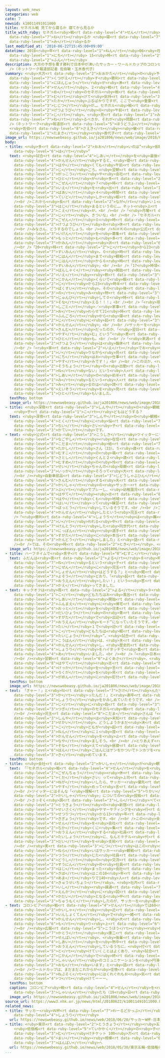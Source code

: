 ```yaml
---
layout: web_news
categories: web
cate: 7
newsid: k10011491011000
title: セネガル戦 見てから寝るか 寝てから見るか
title_with_ruby: セネガル<ruby>戦<rt data-ruby-level="4">せん</rt></ruby> <ruby>見<rt data-ruby-level="1">み</rt></ruby>てから<ruby>寝<rt
  data-ruby-level="7">ね</rt></ruby>るか <ruby>寝<rt data-ruby-level="7">ね</rt></ruby>てから<ruby>見<rt
  data-ruby-level="1">み</rt></ruby>るか
last_modified_at: '2018-06-22T15:45:00+09:00'
datetime: 2018<ruby>年<rt data-ruby-level="1">ねん</rt></ruby>06<ruby>月<rt data-ruby-level="1">がつ</rt></ruby>22<ruby>日<rt
  data-ruby-level="1">にち</rt></ruby> 15<ruby>時<rt data-ruby-level="2">じ</rt></ruby>45<ruby>分<rt
  data-ruby-level="2">ふん</rt></ruby>
description: 大方の予想を覆す勝利で日本中が沸いたサッカー・ワールドカップのコロンビア戦。２戦目のセネガル戦に向けて気持ちは高ぶるばかりですが、ここで重要な事実が…。セネガル戦のキックオフは月曜日の午前０時。見るべきか、寝るべきか、それが問題だ。<br
  />（ネットワーク報道部記者 佐伯敏・玉木香代子）
summary: <ruby>大方<rt data-ruby-level="2">おおかた</rt></ruby>の<ruby>予想<rt data-ruby-level="3">よそう</rt></ruby>を<ruby>覆<rt
  data-ruby-level="7">くつがえ</rt></ruby>す<ruby>勝利<rt data-ruby-level="4">しょうり</rt></ruby>で<ruby>日本中<rt
  data-ruby-level="1">にほんじゅう</rt></ruby>が<ruby>沸<rt data-ruby-level="7">わ</rt></ruby>いたサッカー・ワールドカップのコロンビア<ruby>戦<rt
  data-ruby-level="4">せん</rt></ruby>。２<ruby>戦<rt data-ruby-level="4">せん</rt></ruby><ruby>目<rt
  data-ruby-level="1">め</rt></ruby>のセネガル<ruby>戦<rt data-ruby-level="4">せん</rt></ruby>に<ruby>向<rt
  data-ruby-level="3">む</rt></ruby>けて<ruby>気持<rt data-ruby-level="3">きも</rt></ruby>ちは<ruby>高<rt
  data-ruby-level="2">たか</rt></ruby>ぶるばかりですが、ここで<ruby>重要<rt data-ruby-level="4">じゅうよう</rt></ruby>な<ruby>事実<rt
  data-ruby-level="3">じじつ</rt></ruby>が…。セネガル<ruby>戦<rt data-ruby-level="4">せん</rt></ruby>のキックオフは<ruby>月曜日<rt
  data-ruby-level="2">げつようび</rt></ruby>の<ruby>午前<rt data-ruby-level="2">ごぜん</rt></ruby>０<ruby>時<rt
  data-ruby-level="2">じ</rt></ruby>。<ruby>見<rt data-ruby-level="1">み</rt></ruby>るべきか、<ruby>寝<rt
  data-ruby-level="7">ね</rt></ruby>るべきか、それが<ruby>問題<rt data-ruby-level="3">もんだい</rt></ruby>だ。<br
  />（ネットワーク<ruby>報道部<rt data-ruby-level="5">ほうどうぶ</rt></ruby><ruby>記者<rt data-ruby-level="3">きしゃ</rt></ruby>
  <ruby>佐伯<rt data-ruby-level="8">さえき</rt></ruby><ruby>敏<rt data-ruby-level="7">びん</rt></ruby>・<ruby>玉木<rt
  data-ruby-level="1">たまき</rt></ruby><ruby>香代子<rt data-ruby-level="7">かよこ</rt></ruby>）
image_url: https://newswebeasy.github.io/ja201806/news/web/image/2018/06/22/K10011491011_1806221400_1806221502_01_02.jpg
body:
- title: <ruby>多<rt data-ruby-level="2">おお</rt></ruby>いのは“<ruby>仮眠<rt data-ruby-level="7">かみん</rt></ruby><ruby>派<rt
    data-ruby-level="6">は</rt></ruby>”
  text: <ruby>試合<rt data-ruby-level="4">しあい</rt></ruby>を<ruby>最後<rt data-ruby-level="4">さいご</rt></ruby>までテレビなどでライブ<ruby>観戦<rt
    data-ruby-level="4">かんせん</rt></ruby>すると、<ruby>寝<rt data-ruby-level="7">ね</rt></ruby>るのはどれだけ<ruby>早<rt
    data-ruby-level="1">はや</rt></ruby>くても<ruby>午前<rt data-ruby-level="2">ごぜん</rt></ruby>２<ruby>時<rt
    data-ruby-level="2">じ</rt></ruby>ごろ。<ruby>翌朝<rt data-ruby-level="6">よくあさ</rt></ruby>は<ruby>学校<rt
    data-ruby-level="1">がっこう</rt></ruby>や<ruby>会社<rt data-ruby-level="2">かいしゃ</rt></ruby>という<ruby>人<rt
    data-ruby-level="1">ひと</rt></ruby>が<ruby>多<rt data-ruby-level="2">おお</rt></ruby>いはず。<ruby>午前<rt
    data-ruby-level="2">ごぜん</rt></ruby>７<ruby>時<rt data-ruby-level="2">じ</rt></ruby>に<ruby>家<rt
    data-ruby-level="2">いえ</rt></ruby>を<ruby>出<rt data-ruby-level="1">で</rt></ruby>る<ruby>場合<rt
    data-ruby-level="2">ばあい</rt></ruby>４<ruby>時間<rt data-ruby-level="2">じかん</rt></ruby><ruby>程度<rt
    data-ruby-level="5">ていど</rt></ruby>しか<ruby>眠<rt data-ruby-level="7">ねむ</rt></ruby>れません。<br
    /><br />これから<ruby>長<rt data-ruby-level="2">なが</rt></ruby>い１<ruby>週間<rt data-ruby-level="2">しゅうかん</rt></ruby>が<ruby>始<rt
    data-ruby-level="3">はじ</rt></ruby>まるというのに…。ネット<ruby>上<rt data-ruby-level="1">じょう</rt></ruby>にもこんな<ruby>声<rt
    data-ruby-level="2">こえ</rt></ruby>が。<br /><br />「<ruby>月曜<rt data-ruby-level="2">げつよう</rt></ruby>０<ruby>時<rt
    data-ruby-level="2">じ</rt></ruby>、きついな」<br /><br />「セネガル<ruby>戦<rt data-ruby-level="4">せん</rt></ruby>て<ruby>午前<rt
    data-ruby-level="2">ごぜん</rt></ruby>０<ruby>時<rt data-ruby-level="2">じ</rt></ruby>からなんだね。みんな<ruby>月曜日<rt
    data-ruby-level="2">げつようび</rt></ruby>お<ruby>休<rt data-ruby-level="1">やす</rt></ruby>みかしら」<br
    /><br />みなさん、どうするのでしょう。<br /><br />ＮＨＫの<ruby>公式<rt data-ruby-level="3">こうしき</rt></ruby>ツイッターで<ruby>意見<rt
    data-ruby-level="3">いけん</rt></ruby>を<ruby>募集<rt data-ruby-level="7">ぼしゅう</rt></ruby>したところ、<ruby>最<rt
    data-ruby-level="4">もっと</rt></ruby>も<ruby>多<rt data-ruby-level="2">おお</rt></ruby>かったのは「<ruby>仮眠<rt
    data-ruby-level="7">かみん</rt></ruby><ruby>派<rt data-ruby-level="6">は</rt></ruby>」でした。<br
    /><br />「20<ruby>時<rt data-ruby-level="2">じ</rt></ruby>から23<ruby>時<rt data-ruby-level="2">じ</rt></ruby>まで<ruby>睡眠<rt
    data-ruby-level="7">すいみん</rt></ruby>。０<ruby>時<rt data-ruby-level="2">じ</rt></ruby>から２<ruby>時半<rt
    data-ruby-level="2">じはん</rt></ruby>まで<ruby>観戦<rt data-ruby-level="4">かんせん</rt></ruby>。２<ruby>時半<rt
    data-ruby-level="2">じはん</rt></ruby>から６<ruby>時<rt data-ruby-level="2">じ</rt></ruby>まで<ruby>睡眠<rt
    data-ruby-level="7">すいみん</rt></ruby>」<br /><br />「17<ruby>時頃<rt data-ruby-level="7">じごろ</rt></ruby>から<ruby>晩酌<rt
    data-ruby-level="7">ばんしゃく</rt></ruby><ruby>開始<rt data-ruby-level="3">かいし</rt></ruby>！<ruby>家<rt
    data-ruby-level="2">いえ</rt></ruby><ruby>飲<rt data-ruby-level="3">の</rt></ruby>みだと２<ruby>時間<rt
    data-ruby-level="2">じかん</rt></ruby>くらいで<ruby>眠<rt data-ruby-level="7">ねむ</rt></ruby>くなるので19<ruby>時<rt
    data-ruby-level="2">じ</rt></ruby>から23<ruby>時半<rt data-ruby-level="2">じはん</rt></ruby>くらいまで<ruby>爆睡<rt
    data-ruby-level="7">ばくすい</rt></ruby>。その<ruby>後<rt data-ruby-level="2">ご</rt></ruby><ruby>飲<rt
    data-ruby-level="3">の</rt></ruby>み<ruby>物<rt data-ruby-level="3">もの</rt></ruby>を<ruby>準備<rt
    data-ruby-level="5">じゅんび</rt></ruby>して０<ruby>時<rt data-ruby-level="2">じ</rt></ruby>からのキックオフに<ruby>備<rt
    data-ruby-level="5">そな</rt></ruby>える！！！」<br /><br />「<ruby>頑張<rt data-ruby-level="7">がんば</rt></ruby>って<ruby>仕事<rt
    data-ruby-level="3">しごと</rt></ruby>／<ruby>家事<rt data-ruby-level="3">かじ</rt></ruby><ruby>終<rt
    data-ruby-level="3">お</rt></ruby>わらせて21<ruby>時<rt data-ruby-level="2">じ</rt></ruby>30<ruby>分頃<rt
    data-ruby-level="7">ふんごろ</rt></ruby>から<ruby>寝<rt data-ruby-level="7">ね</rt></ruby>る！そして０<ruby>時<rt
    data-ruby-level="2">じ</rt></ruby>に<ruby>起<rt data-ruby-level="3">お</rt></ruby>きて<ruby>観戦<rt
    data-ruby-level="4">かんせん</rt></ruby>」<br /><br />サッカーを<ruby>見<rt data-ruby-level="1">み</rt></ruby>るためなのか、もともとそういう<ruby>勤務<rt
    data-ruby-level="6">きんむ</rt></ruby>だったのか、「<ruby>翌日<rt data-ruby-level="6">よくじつ</rt></ruby>は<ruby>休<rt
    data-ruby-level="1">やす</rt></ruby>む」という“<ruby>恵<rt data-ruby-level="7">めぐ</rt></ruby>まれた”<ruby>人<rt
    data-ruby-level="1">ひと</rt></ruby>も。<br /><br />「<ruby>来週<rt data-ruby-level="2">らいしゅう</rt></ruby><ruby>月曜<rt
    data-ruby-level="2">げつよう</rt></ruby>は<ruby>臨休<rt data-ruby-level="6">りんきゅう</rt></ruby>だな」<br
    /><br />「<ruby>家<rt data-ruby-level="2">いえ</rt></ruby>でお<ruby>布団<rt data-ruby-level="7">ふとん</rt></ruby><ruby>入<rt
    data-ruby-level="1">い</rt></ruby>りながら<ruby>見<rt data-ruby-level="1">み</rt></ruby>ます25<ruby>日<rt
    data-ruby-level="1">にち</rt></ruby>はお<ruby>仕事<rt data-ruby-level="3">しごと</rt></ruby>お<ruby>休<rt
    data-ruby-level="1">やす</rt></ruby>みです！」<br /><br />このほか、<ruby>翌日<rt data-ruby-level="6">よくじつ</rt></ruby>は<ruby>早朝<rt
    data-ruby-level="2">そうちょう</rt></ruby>の<ruby>出勤<rt data-ruby-level="6">しゅっきん</rt></ruby>なので「<ruby>寝<rt
    data-ruby-level="7">ね</rt></ruby>ない」という<ruby>人<rt data-ruby-level="1">ひと</rt></ruby>、<ruby>試合<rt
    data-ruby-level="4">しあい</rt></ruby>の<ruby>前半<rt data-ruby-level="2">ぜんはん</rt></ruby>だけ<ruby>見<rt
    data-ruby-level="1">み</rt></ruby>るという<ruby>人<rt data-ruby-level="1">ひと</rt></ruby>、<ruby>見<rt
    data-ruby-level="1">み</rt></ruby>るのは<ruby>諦<rt data-ruby-level="7">あきら</rt></ruby>めてあとでダイジェスト<ruby>映像<rt
    data-ruby-level="6">えいぞう</rt></ruby>を<ruby>見<rt data-ruby-level="1">み</rt></ruby>るという<ruby>人<rt
    data-ruby-level="1">ひと</rt></ruby>もいました。
  textPos: bottom
  image_url: https://newswebeasy.github.io/ja201806/news/web/image/2018/06/22/K10011491011_1806221516_1806221522_01_03.jpg
- title: <ruby>深夜<rt data-ruby-level="3">しんや</rt></ruby>の<ruby>観戦<rt data-ruby-level="4">かんせん</rt></ruby>
    <ruby>子<rt data-ruby-level="1">こ</rt></ruby>どもはどうする？
  text: <ruby>深夜<rt data-ruby-level="3">しんや</rt></ruby>の<ruby>観戦<rt data-ruby-level="4">かんせん</rt></ruby>で<ruby>特<rt
    data-ruby-level="4">とく</rt></ruby>に<ruby>悩<rt data-ruby-level="7">なや</rt></ruby>ましいのは<ruby>小<rt
    data-ruby-level="1">ちい</rt></ruby>さい<ruby>子<rt data-ruby-level="1">こ</rt></ruby>どもがいる<ruby>家庭<rt
    data-ruby-level="3">かてい</rt></ruby>です。
- text: <ruby>公式<rt data-ruby-level="3">こうしき</rt></ruby>ツイッターにリプライを<ruby>寄<rt data-ruby-level="5">よ</rt></ruby>せていただいた<ruby>名古屋市<rt
    data-ruby-level="3">なごやし</rt></ruby><ruby>在住<rt data-ruby-level="5">ざいじゅう</rt></ruby>の<ruby>児玉<rt
    data-ruby-level="8">こだま</rt></ruby><ruby>結<rt data-ruby-level="7">ゆう</rt></ruby><ruby>貴<rt
    data-ruby-level="8">たかし</rt></ruby>さん（33）。５<ruby>歳<rt data-ruby-level="7">さい</rt></ruby>の<ruby>息子<rt
    data-ruby-level="8">むすこ</rt></ruby>の<ruby>颯<rt data-ruby-level="8">はやて</rt></ruby><ruby>志<rt
    data-ruby-level="8">さとし</rt></ruby>くんと２<ruby>歳<rt data-ruby-level="7">さい</rt></ruby>の<ruby>娘<rt
    data-ruby-level="7">むすめ</rt></ruby>の<ruby>怜<rt data-ruby-level="8">れい</rt></ruby><ruby>生<rt
    data-ruby-level="1">せい</rt></ruby>ちゃんの<ruby>母親<rt data-ruby-level="2">ははおや</rt></ruby>で、<ruby>一家<rt
    data-ruby-level="2">いっか</rt></ruby>そろって<ruby>大<rt data-ruby-level="1">だい</rt></ruby>のサッカーファンです。<br
    /><br /><ruby>自動車部品<rt data-ruby-level="3">じどうしゃぶひん</rt></ruby>メーカーに<ruby>勤務<rt
    data-ruby-level="6">きんむ</rt></ruby>する<ruby>夫<rt data-ruby-level="4">おっと</rt></ruby>は、<ruby>会社<rt
    data-ruby-level="2">かいしゃ</rt></ruby>の<ruby>サッカー<rt data-ruby-level="3">さっかー</rt></ruby><ruby>部<rt
    data-ruby-level="3">ぶ</rt></ruby>でプレーし、<ruby>幼稚園児<rt data-ruby-level="7">ようちえんじ</rt></ruby>の<ruby>颯<rt
    data-ruby-level="8">はやて</rt></ruby><ruby>志<rt data-ruby-level="8">さとし</rt></ruby>くんは<ruby>早<rt
    data-ruby-level="1">はや</rt></ruby>くも<ruby>地域<rt data-ruby-level="6">ちいき</rt></ruby>のサッカークラブに<ruby>入<rt
    data-ruby-level="1">はい</rt></ruby>って<ruby>練習<rt data-ruby-level="3">れんしゅう</rt></ruby>に<ruby>没頭<rt
    data-ruby-level="7">ぼっとう</rt></ruby>しているそうです。<br /><br />コロンビア<ruby>戦<rt data-ruby-level="4">せん</rt></ruby>をテレビ<ruby>観戦<rt
    data-ruby-level="4">かんせん</rt></ruby>したという<ruby>児玉<rt data-ruby-level="8">こだま</rt></ruby>さん。<br
    />「<ruby>勝利<rt data-ruby-level="4">しょうり</rt></ruby>は<ruby>難<rt data-ruby-level="6">むずか</rt></ruby>しいと<ruby>言<rt
    data-ruby-level="2">い</rt></ruby>われる<ruby>中<rt data-ruby-level="1">なか</rt></ruby>で、<ruby>健闘<rt
    data-ruby-level="7">けんとう</rt></ruby>した<ruby>同世代<rt data-ruby-level="3">どうせだい</rt></ruby>の<ruby>日本<rt
    data-ruby-level="1">にっぽん</rt></ruby><ruby>選手<rt data-ruby-level="4">せんしゅ</rt></ruby>たちの<ruby>姿<rt
    data-ruby-level="6">すがた</rt></ruby>に<ruby>本当<rt data-ruby-level="2">ほんとう</rt></ruby>に<ruby>感動<rt
    data-ruby-level="3">かんどう</rt></ruby>しました」と<ruby>話<rt data-ruby-level="2">はな</rt></ruby>していました。<br
    /><br />では、その<ruby>時<rt data-ruby-level="2">とき</rt></ruby>、<ruby>子<rt data-ruby-level="1">こ</rt></ruby>どもたちはどうしていたのでしょうか？
  image_url: https://newswebeasy.github.io/ja201806/news/web/image/2018/06/22/K10011491011_1806221403_1806221502_01_03.jpg
- title: ハーフタイムで<ruby>息子<rt data-ruby-level="8">むすこ</rt></ruby>は“<ruby>退場<rt data-ruby-level="5">たいじょう</rt></ruby>”
  text: ふだんは<ruby>夜<rt data-ruby-level="2">よる</rt></ruby>８<ruby>時<rt data-ruby-level="2">じ</rt></ruby>には<ruby>寝<rt
    data-ruby-level="7">ね</rt></ruby>るという<ruby>子<rt data-ruby-level="1">こ</rt></ruby>どもたち。<ruby>事前<rt
    data-ruby-level="3">じぜん</rt></ruby>に<ruby>児玉<rt data-ruby-level="8">こだま</rt></ruby>さんが「<ruby>初戦<rt
    data-ruby-level="4">しょせん</rt></ruby>はどうする？」と<ruby>聞<rt data-ruby-level="2">き</rt></ruby>くと<ruby>予想<rt
    data-ruby-level="3">よそう</rt></ruby>どおり、「<ruby>起<rt data-ruby-level="3">お</rt></ruby>きて<ruby>応援<rt
    data-ruby-level="7">おうえん</rt></ruby>したい！」という<ruby>答<rt data-ruby-level="2">こた</rt></ruby>えが<ruby>返<rt
    data-ruby-level="3">かえ</rt></ruby>ってきました。
- text: キックオフは<ruby>夜<rt data-ruby-level="2">よる</rt></ruby>９<ruby>時<rt data-ruby-level="2">じ</rt></ruby>。<ruby>子<rt
    data-ruby-level="1">こ</rt></ruby>どもたちはお<ruby>風呂<rt data-ruby-level="7">ふろ</rt></ruby>をすませ、<ruby>試合<rt
    data-ruby-level="4">しあい</rt></ruby><ruby>開始<rt data-ruby-level="3">かいし</rt></ruby>30<ruby>分前<rt
    data-ruby-level="2">ふんまえ</rt></ruby>に<ruby>帰宅<rt data-ruby-level="6">きたく</rt></ruby>した<ruby>夫<rt
    data-ruby-level="4">おっと</rt></ruby>を<ruby>日本<rt data-ruby-level="1">にっぽん</rt></ruby><ruby>代表<rt
    data-ruby-level="3">だいひょう</rt></ruby>の<ruby>青<rt data-ruby-level="1">あお</rt></ruby>いユニフォーム<ruby>姿<rt
    data-ruby-level="6">すがた</rt></ruby>で<ruby>出迎<rt data-ruby-level="7">でむか</rt></ruby>え、すっかり“<ruby>応援<rt
    data-ruby-level="7">おうえん</rt></ruby>モード”になっていたそうです。<br /><br />しかし、１<ruby>対<rt
    data-ruby-level="3">たい</rt></ruby>１で<ruby>迎<rt data-ruby-level="7">むか</rt></ruby>えたハーフタイムに<ruby>子<rt
    data-ruby-level="1">こ</rt></ruby>どもたちは<ruby>眠<rt data-ruby-level="7">ねむ</rt></ruby>ってしまい“<ruby>退場<rt
    data-ruby-level="5">たいじょう</rt></ruby>”。<ruby>試合<rt data-ruby-level="4">しあい</rt></ruby>の<ruby>後半<rt
    data-ruby-level="2">こうはん</rt></ruby>は、<ruby>夫<rt data-ruby-level="4">おっと</rt></ruby>とふたりで<ruby>観戦<rt
    data-ruby-level="4">かんせん</rt></ruby>し、<ruby>歴史的<rt data-ruby-level="4">れきしてき</rt></ruby><ruby>勝利<rt
    data-ruby-level="4">しょうり</rt></ruby>をハイタッチで<ruby>喜<rt data-ruby-level="4">よろこ</rt></ruby>び<ruby>合<rt
    data-ruby-level="4">あ</rt></ruby>いました。<br /><br />「<ruby>日本<rt data-ruby-level="1">にっぽん</rt></ruby>、どうなった！？」<br
    /><br /><ruby>翌朝<rt data-ruby-level="6">よくあさ</rt></ruby>、<ruby>早起<rt data-ruby-level="3">はやお</rt></ruby>きしてきた<ruby>颯<rt
    data-ruby-level="8">はやて</rt></ruby><ruby>志<rt data-ruby-level="8">さとし</rt></ruby>くんにはあえて<ruby>結果<rt
    data-ruby-level="4">けっか</rt></ruby>を<ruby>言<rt data-ruby-level="2">い</rt></ruby>わず、<ruby>録画<rt
    data-ruby-level="4">ろくが</rt></ruby>を<ruby>見<rt data-ruby-level="1">み</rt></ruby>せました。リアルタイムでないもののテレビ<ruby>画面<rt
    data-ruby-level="3">がめん</rt></ruby>に<ruby>釘付<rt data-ruby-level="8">くぎづ</rt></ruby>け。
  textPos: bottom
  image_url: https://newswebeasy.github.io/ja201806/news/web/image/2018/06/22/K10011491011_1806221402_1806221502_01_04.jpg
- text: 「ぎゃー！」と<ruby>叫<rt data-ruby-level="7">さけ</rt></ruby>んだり、「<ruby>勝<rt data-ruby-level="3">か</rt></ruby>ったんだ<ruby>勝<rt
    data-ruby-level="3">か</rt></ruby>ったんだ！」と<ruby>連呼<rt data-ruby-level="6">れんこ</rt></ruby>したりして、<ruby>勝利<rt
    data-ruby-level="4">しょうり</rt></ruby>をかみしめていたそうです。<br /><br />では、<ruby>午前<rt data-ruby-level="2">ごぜん</rt></ruby>０<ruby>時<rt
    data-ruby-level="2">じ</rt></ruby>に<ruby>始<rt data-ruby-level="3">はじ</rt></ruby>まる<ruby>次<rt
    data-ruby-level="3">つぎ</rt></ruby>のセネガル<ruby>戦<rt data-ruby-level="4">せん</rt></ruby>はどうするのか？<br
    /><br /><ruby>児玉<rt data-ruby-level="8">こだま</rt></ruby>さんは「<ruby>子<rt data-ruby-level="1">こ</rt></ruby>どもたちにとっては<ruby>深夜<rt
    data-ruby-level="3">しんや</rt></ruby>は<ruby>未知<rt data-ruby-level="4">みち</rt></ruby>の<ruby>世界<rt
    data-ruby-level="3">せかい</rt></ruby>。どうしようかまだ<ruby>決<rt data-ruby-level="3">き</rt></ruby>めていないんです。<ruby>子<rt
    data-ruby-level="1">こ</rt></ruby>どもが<ruby>起<rt data-ruby-level="3">お</rt></ruby>きてきたら、４<ruby>年<rt
    data-ruby-level="3">ねん</rt></ruby>に１<ruby>度<rt data-ruby-level="3">ど</rt></ruby>のイベントなのでテレビ<ruby>観戦<rt
    data-ruby-level="4">かんせん</rt></ruby>を<ruby>止<rt data-ruby-level="2">と</rt></ruby>めるのはかわいそうかな」と<ruby>悩<rt
    data-ruby-level="7">なや</rt></ruby>ましそう。<br /><br />とりあえず<ruby>夜<rt data-ruby-level="2">よる</rt></ruby>に<ruby>備<rt
    data-ruby-level="5">そな</rt></ruby>えて<ruby>昼寝<rt data-ruby-level="7">ひるね</rt></ruby>をして、<ruby>晩<rt
    data-ruby-level="6">ばん</rt></ruby>ごはんにはゲンをかついでトンカツを<ruby>作<rt data-ruby-level="2">つく</rt></ruby>ることだけは<ruby>決<rt
    data-ruby-level="3">き</rt></ruby>めています。
  textPos: bottom
- title: <ruby>会社<rt data-ruby-level="2">かいしゃ</rt></ruby>が<ruby>観戦<rt data-ruby-level="4">かんせん</rt></ruby>サポート??
  text: 「『セネガル<ruby>戦<rt data-ruby-level="4">せん</rt></ruby>を<ruby>見<rt data-ruby-level="1">み</rt></ruby>るので<ruby>午前中<rt
    data-ruby-level="2">ごぜんちゅう</rt></ruby><ruby>休<rt data-ruby-level="1">やす</rt></ruby>み<ruby>下<rt
    data-ruby-level="1">くだ</rt></ruby>さい』って<ruby>上司<rt data-ruby-level="4">じょうし</rt></ruby>にお<ruby>願<rt
    data-ruby-level="4">ねが</rt></ruby>いしたら、サッカー<ruby>優先<rt data-ruby-level="6">ゆうせん</rt></ruby>だから<ruby>休<rt
    data-ruby-level="1">やす</rt></ruby>めって<ruby>言<rt data-ruby-level="2">い</rt></ruby>われた」<br
    /><br />ツイッターにはそんな「<ruby>理解<rt data-ruby-level="5">りかい</rt></ruby>ある<ruby>会社<rt
    data-ruby-level="2">かいしゃ</rt></ruby>」についての<ruby>投稿<rt data-ruby-level="7">とうこう</rt></ruby>もあります。<br
    /><br />さっそく<ruby>調<rt data-ruby-level="3">しら</rt></ruby>べて<ruby>見<rt data-ruby-level="1">み</rt></ruby>つけたのが、<ruby>東京<rt
    data-ruby-level="2">とうきょう</rt></ruby>の<ruby>新宿<rt data-ruby-level="3">しんじゅく</rt></ruby>にあるウェブサイトの<ruby>制作<rt
    data-ruby-level="5">せいさく</rt></ruby>やマーケティングを<ruby>行<rt data-ruby-level="2">おこな</rt></ruby>う「ジオコード」。<ruby>設立<rt
    data-ruby-level="5">せつりつ</rt></ruby>から13<ruby>年<rt data-ruby-level="1">ねん</rt></ruby>のベンチャー<ruby>企業<rt
    data-ruby-level="7">きぎょう</rt></ruby>です。<br /><br />この<ruby>会社<rt data-ruby-level="2">かいしゃ</rt></ruby>では、セネガル<ruby>戦<rt
    data-ruby-level="4">せん</rt></ruby>を<ruby>会社<rt data-ruby-level="2">かいしゃ</rt></ruby><ruby>近<rt
    data-ruby-level="2">ちか</rt></ruby>くに<ruby>集<rt data-ruby-level="3">あつ</rt></ruby>まって<ruby>応援<rt
    data-ruby-level="7">おうえん</rt></ruby>する<ruby>社員<rt data-ruby-level="3">しゃいん</rt></ruby>を<ruby>対象<rt
    data-ruby-level="4">たいしょう</rt></ruby>に、なんとホテル<ruby>代<rt data-ruby-level="3">だい</rt></ruby>やタクシー<ruby>代<rt
    data-ruby-level="3">だい</rt></ruby>を<ruby>支給<rt data-ruby-level="5">しきゅう</rt></ruby>するというのです。なんでそこまで？？<br
    /><br /><ruby>実<rt data-ruby-level="3">じつ</rt></ruby>はこの<ruby>会社<rt data-ruby-level="2">かいしゃ</rt></ruby>の<ruby>狙<rt
    data-ruby-level="7">ねら</rt></ruby>いはサッカー<ruby>観戦<rt data-ruby-level="4">かんせん</rt></ruby>を<ruby>通<rt
    data-ruby-level="2">つう</rt></ruby>じた<ruby>社員<rt data-ruby-level="3">しゃいん</rt></ruby><ruby>同士<rt
    data-ruby-level="4">どうし</rt></ruby>の<ruby>交流<rt data-ruby-level="3">こうりゅう</rt></ruby>にありました。<ruby>数人<rt
    data-ruby-level="2">すうにん</rt></ruby>の<ruby>社員<rt data-ruby-level="3">しゃいん</rt></ruby>から<ruby>始<rt
    data-ruby-level="3">はじ</rt></ruby>まった<ruby>会社<rt data-ruby-level="2">かいしゃ</rt></ruby>の<ruby>規模<rt
    data-ruby-level="6">きぼ</rt></ruby>はこの10<ruby>年<rt data-ruby-level="1">ねん</rt></ruby><ruby>余<rt
    data-ruby-level="5">あま</rt></ruby>りで140<ruby>人<rt data-ruby-level="1">にん</rt></ruby>に<ruby>急成長<rt
    data-ruby-level="4">きゅうせいちょう</rt></ruby>。<ruby>社内<rt data-ruby-level="2">しゃない</rt></ruby>の<ruby>意思<rt
    data-ruby-level="3">いし</rt></ruby><ruby>疎通<rt data-ruby-level="7">そつう</rt></ruby>をどう<ruby>円滑<rt
    data-ruby-level="7">えんかつ</rt></ruby>に<ruby>図<rt data-ruby-level="7">はか</rt></ruby>るかが<ruby>課題<rt
    data-ruby-level="4">かだい</rt></ruby>となる<ruby>中<rt data-ruby-level="1">なか</rt></ruby>、<ruby>注目<rt
    data-ruby-level="3">ちゅうもく</rt></ruby>したのが、サッカーを<ruby>通<rt data-ruby-level="2">つう</rt></ruby>じたコミュニケーションでした。
- text: コロンビア<ruby>戦<rt data-ruby-level="4">せん</rt></ruby>では60<ruby>人以上<rt data-ruby-level="4">にんいじょう</rt></ruby>が<ruby>会社<rt
    data-ruby-level="2">かいしゃ</rt></ruby><ruby>近<rt data-ruby-level="2">ちか</rt></ruby>くの<ruby>飲食店<rt
    data-ruby-level="3">いんしょくてん</rt></ruby>で<ruby>一緒<rt data-ruby-level="7">いっしょ</rt></ruby>に<ruby>観戦<rt
    data-ruby-level="4">かんせん</rt></ruby>し、<ruby>大<rt data-ruby-level="1">おお</rt></ruby>いに<ruby>盛<rt
    data-ruby-level="6">も</rt></ruby>り<ruby>上<rt data-ruby-level="6">あ</rt></ruby>がったそうです。<br
    /><br /><ruby>広報<rt data-ruby-level="5">こうほう</rt></ruby><ruby>担当<rt data-ruby-level="6">たんとう</rt></ruby>の<ruby>加藤<rt
    data-ruby-level="7">かとう</rt></ruby><ruby>康二<rt data-ruby-level="8">こうじ</rt></ruby>さんは「<ruby>先輩<rt
    data-ruby-level="7">せんぱい</rt></ruby>、<ruby>後輩<rt data-ruby-level="7">こうはい</rt></ruby>どうしでひとつの<ruby>試合<rt
    data-ruby-level="4">しあい</rt></ruby>を<ruby>熱中<rt data-ruby-level="4">ねっちゅう</rt></ruby>して<ruby>応援<rt
    data-ruby-level="7">おうえん</rt></ruby>しているうちに、<ruby>打<rt data-ruby-level="5">う</rt></ruby>ち<ruby>解<rt
    data-ruby-level="5">と</rt></ruby>けていくことはよくあり、<ruby>試合<rt data-ruby-level="4">しあい</rt></ruby>もほぼ２<ruby>時間<rt
    data-ruby-level="2">じかん</rt></ruby>で<ruby>終<rt data-ruby-level="3">お</rt></ruby>わります。<ruby>社員<rt
    data-ruby-level="3">しゃいん</rt></ruby>のコミュニケーションを<ruby>円滑<rt data-ruby-level="7">えんかつ</rt></ruby>にするためにはもってこいのスポーツだと<ruby>思<rt
    data-ruby-level="2">おも</rt></ruby>います」と<ruby>話<rt data-ruby-level="2">はな</rt></ruby>していました。<br
    /><br />ワールドカップは、まだまだこれからが<ruby>佳境<rt data-ruby-level="7">かきょう</rt></ruby>。みなさん、<ruby>寝不足<rt
    data-ruby-level="7">ねぶそく</rt></ruby>にはくれぐれもお<ruby>気<rt data-ruby-level="4">き</rt></ruby>を<ruby>付<rt
    data-ruby-level="4">つ</rt></ruby>けてーーー。
  textPos: bottom
  caption: コロンビア<ruby>戦<rt data-ruby-level="4">せん</rt></ruby>を<ruby>観戦<rt data-ruby-level="4">かんせん</rt></ruby>する<ruby>社員<rt
    data-ruby-level="3">しゃいん</rt></ruby>たち（19<ruby>日<rt data-ruby-level="1">にち</rt></ruby>）
  image_url: https://newswebeasy.github.io/ja201806/news/web/image/2018/06/22/K10011491011_1806221400_1806221502_01_06.jpg
source_url: https://www3.nhk.or.jp/news/html/20180622/k10011491011000.html
related_news:
- title: サッカー<ruby>Ｗ杯<rt data-ruby-level="7">わーるどかっぷ</rt></ruby> <ruby>日本<rt data-ruby-level="1">にっぽん</rt></ruby>がコロンビアに<ruby>勝利<rt
    data-ruby-level="4">しょうり</rt></ruby>
  url: https://newswebeasy.github.io/news/web/2018/06/20/サッカーW杯-日本がコロンビアに勝利
- title: <ruby>東京<rt data-ruby-level="2">とうきょう</rt></ruby><ruby>五輪<rt data-ruby-level="4">ごりん</rt></ruby>
    <ruby>低価格<rt data-ruby-level="5">ていかかく</rt></ruby>の<ruby>子<rt data-ruby-level="1">こ</rt></ruby>ども<ruby>向<rt
    data-ruby-level="3">む</rt></ruby>けチケット 100<ruby>万<rt data-ruby-level="2">まん</rt></ruby><ruby>枚<rt
    data-ruby-level="6">まい</rt></ruby><ruby>規模<rt data-ruby-level="6">きぼ</rt></ruby>で<ruby>販売<rt
    data-ruby-level="7">はんばい</rt></ruby>へ
  url: https://newswebeasy.github.io/news/web/2018/05/30/東京五輪-低価格の子ども向けチケット-100万枚規模で販売へ
...
```

